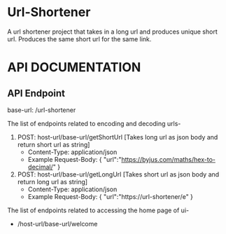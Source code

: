 # Url-Shortener
A url shortener project that takes in a long url and produces unique short url. Produces the same short url for the same link.
# API DOCUMENTATION

API Endpoint
------------
base-url: /url-shortener

The list of endpoints related to encoding and decoding urls-

1. POST: host-url/base-url/getShortUrl [Takes long url as json body and return short url as string]
   - Content-Type: application/json
   - Example Request-Body: 
   {
    "url":"https://byjus.com/maths/hex-to-decimal/"
   }
2. POST: host-url/base-url/getLongUrl [Takes short url as json body and return long url as string]
   - Content-Type: application/json
   - Example Request-Body: 
        {
         "url":"https://url-shortener/e"
        }

The list of endpoints related to accessing the home page of ui-

* /host-url/base-url/welcome


